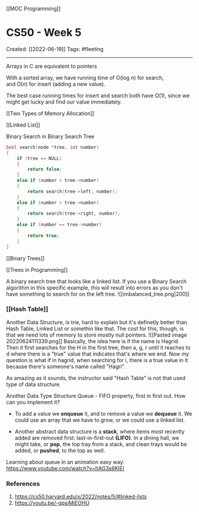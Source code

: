 [[MOC Programming]]

# CS50 - Week 5
Created:  [[2022-06-19]]
Tags: #fleeting 

---
Arrays in C are equivalent to pointers

With a sorted array, we have running time of O(log⁡ *n*) for search, and O(*n*) for insert (adding a new value).

The best case running times for insert and search both have Ω(1), since we might get lucky and find our value immediately.

[[Two Types of Memory Allocation]]




[[Linked List]]


Binary Search in Binary Search Tree
```C
bool search(node *tree, int number)
{
    if (tree == NULL)
    {
        return false;
    }
    else if (number < tree->number)
    {
        return search(tree->left, number);
    }
    else if (number > tree->number)
    {
        return search(tree->right, number);
    }
    else if (number == tree->number)
    {
        return true;
    }
}
```

[[Binary Trees]]



[[Trees in Programming]]




A binary search tree that looks like a linked list. If you use a Binary Search algorithm in this specific example, this will result into errors as you don't have something to search for on the left tree. 
![[imbalanced_tree.png|200]]


### [[Hash Table]]



Another Data Structure, is trie, hard to explain but it's definetly better than Hash Table, Linked List or somethin like that. The cost for this, though, is that we need lots of memory to store mostly null pointers.
![[Pasted image 20220624111339.png]]
Basically, the idea here is if the name is Hagrid. Then it first searches for the H in the first tree, then a, g, r until it reaches to d where there is a "true" value that indicates that's where we end. 
Now my question is what if in hagrid, when searching for i, there is a true value in it because there's someone's name called "Hagri". 

As amazing as it sounds, the instructor said "Hash Table" is not that used type of data structure. 



Another Data Type Structure
Queue - FIFO property, first in first out. 
How can you implement it?
- To add a value we **enqueue** it, and to remove a value we **dequeue** it. We could use an array that we have to grow, or we could use a linked list.


-     
    Another abstract data structure is a **stack**, where items most recently added are removed first: last-in-first-out **(LIFO)**. In a dining hall, we might take, or **pop**, the top tray from a stack, and clean trays would be added, or **pushed**, to the top as well.


Learning about queue in an animation easy way:
https://www.youtube.com/watch?v=ItAG3s6KIEI








### References
1. https://cs50.harvard.edu/x/2022/notes/5/#linked-lists
2. https://youtu.be/-gpsiMiEOHU
